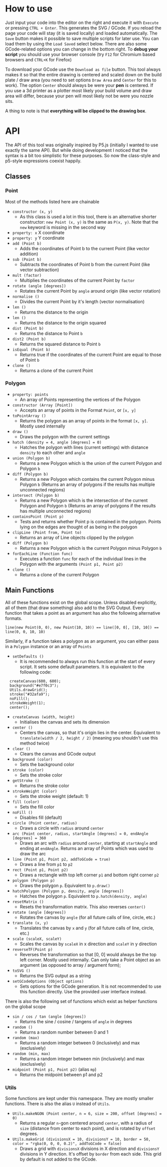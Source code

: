 # How to use
Just input your code into the editor on the right and execute it with `Execute` or pressing `CTRL + Enter`. This generates the SVG / GCode. If you reload the page your code will stay (it is saved locally) and loaded automatically. The `Save` button makes it possible to save multiple scripts for later use. You can load them by using the `Load Saved` select below. There are also some GCode-related options you can change in the bottom right. To **debug your script** you should use your browser console (try `F12` for Chromium based browsers and `CTRL+K` for Firefox)

To download your GCode use the `Download as file` button. This tool always makes it so that the entire drawing is centered and scaled down on the build plate / draw area (you need to set options `Draw Area` and `Center` for this to work). The option `Center` should always be were your **pen** is centered. If you use a 3d printer as a plotter most likely your build volume and draw area will differ, because your pen will most likely not be were you nozzle sits.

A thing to note is that **everything will be clipped to the drawing box**.



# API

The API of this tool was originally inspired by P5.js (initially I wanted to use exactly the same API). But while doing development I noticed that the syntax is a bit too simplistic for these purposes. So now the class-style and p5-style expressions coexist happily.

## Classes
### Point
Most of the methods listed here are chainable
 - `constructor (x, y)`
   - As this class is used a lot in this tool, there is an alternative shorter constructor: `new Point (x, y)` is the same as `P(x, y)`. Note that the `new` keyword is missing in the second way
 - `property: x` X coordinate
 - `property: y` Y coordinate
 - `add (Point b)`
   - Adds the coordinates of Point b to the current Point (like vector addition)
 - `sub (Point b)`
   - Subtracts the coordinates of Point b from the current Point (like vector subtraction)
 - `mult (factor)`
   - Multiplies the coordinates of the current Point by `factor`
 - `rotate (angle [degrees])`
   - Rotates the current Point by `angle` around origin (like vector rotation)
 - `normalise ()`
   - Divides the current Point by it's length (vector normalisation)
 - `len ()`
   - Returns the distance to the origin
 - `len ()`
   - Returns the distance to the origin squared
 - `dist (Point b)`
   - Returns the distance to Point `b`
 - `dist2 (Point b)`
   - Returns the squared distance to Point `b`
 - `isEqual (Point b)`
   - Returns true if the coordinates of the current Point are equal to those of Point `b`
 - `clone ()`
   - Returns a clone of the current Point


### Polygon
 - `property: points`
   - An array of Points representing the vertices of the Polygon
 - `constructor (Array [Point])`
   - Accepts an array of points in the Format `Point`, or `[x, y]`
 - `toPointArray ()`
   - Returns the polygon as an array of points in the format `[x, y]`. Mostly used internally
 - `draw ()`
   - Draws the polygon with the current settings
 - `hatch (density = 4, angle [degrees] = 0)`
   - Hatches the polygon with lines (current settings) with distance `density` to each other and `angle`
 - `union (Polygon b)`
   - Returns a new Polygon which is the union of the current Polygon and Polygon `b`
 - `diff (Polygon b)`
   - Returns a new Polygon which contains the current Polygon minus Polygon `b` (Returns an array of polygons if the results has multiple unconnected regions)
 - `intersect (Polygon b)`
   - Returns a new Polygon which is the intersection of the current Polygon and Polygon `b` (Returns an array of polygons if the results has multiple unconnected regions)
 - `containsPoint (Point p)`
   - Tests and returns whether Point p is contained in the polygon. Points lying on the edges are thought of as being in the polygon
 - `clipLine (Point from, Point to)`
   - Returns an array of Line objects clipped by the polygon
 - `diff (Polygon b)`
   - Returns a new Polygon which is the current Polygon minus Polygon `b`
 - `forEachLine (Function func)`
   - Executes a function `func` for each of the individual lines in the Polygon with the arguments `(Point p1, Point p2)`
 - `clone ()`
   - Returns a clone of the current Polygon

## Main Functions
All of these functions exist on the global scope.
Unless disabled explicitly, all of them (that draw something) also add to the SVG Output.
Every function that takes a point as an argument has also the following alternative formats.
```
line(new Point(0, 0), new Point(10, 10)) == line([0, 0], [10, 10]) == line(0, 0, 10, 10)
```
Similarly, if a function takes a polygon as an argument, you can either pass in a `Polygon` instance or an array of `Points`
 - `setDefaults ()`
   - It is recommended to always run this function at the start of every script. It sets some default parameters. It is equivalent to the following code:
  ```
    createCanvas(600, 600);
    background("#e7f0c3");
    Utils.drawGrid();
    stroke("#32afa9");
    noFill();
    strokeWeight(1);
    center();
  ```
 - `createCanvas (width, height)`
   - Initialises the canvas and sets its dimension
 - `center ()`
   - Centers the canvas, so that it's origin lies in the center. Equivalent to `translate(width / 2, height / 2)` (meaning you shouldn't use this method twice)
 - `clear ()`
   - Clears the canvas and GCode output
 - `background (color)`
   - Sets the background color
 - `stroke (color)`
   - Sets the stroke color
 - `getStroke ()`
   - Returns the stroke color
 - `strokeWeight (color)`
   - Sets the stroke weight (default: 1)
 - `fill (color)`
   - Sets the fill color
 - `noFill ()`
   - Disables fill (default)
 - `circle (Point center, radius)`
   - Draws a circle with `radius` around `center`
 - `arc (Point center, radius, startAngle [degrees] = 0, endAngle [degrees] = 360`
   - Draws an arc with `radius` around `center`, starting at `startAngle` and ending at `endAngle`. Returns an array of Points which was used to draw the arc
 - `line (Point p1, Point p2, addToGCode = true)`
   - Draws a line from `p1` to `p2`
 - `rect (Point p1, Point p2)`
   - Draws a rectangle with top left corner `p1` and bottom right corner `p2`
 - `polygon (Polygon p)`
   - Draws the polygon `p`. Equivalent to `p.draw()`
 - `hatchPolygon (Polygon p, density, angle [degrees])`
   - Hatches the polygon `p`. Equivalent to `p.hatch(density, angle)`
 - `resetMatrix ()`
   - Resets the transformation matrix. This also reverses `center()`
 - `rotate (angle [degrees])`
   - Rotates the canvas by `angle` (for all future calls of line, circle, etc.)
 - `translate (x, y)`
   - Translates the canvas by `x` and `y` (for all future calls of line, circle, etc.)
 - `scale (scaleX, scaleY)`
   - Scales the canvas by `scaleX` in x direction and `scaleY` in y direction
 - `reverseTF(Point p)`
   - Reverses the transformation so that [0, 0] would always be the top left corner. Mostly used internally. Can only take a Point object as an argument (as opposed to array / argument form);
 - `toSVG ()`
   - Returns the SVG output as a string
 - `setGCodeOptions (Object options)`
   - Sets options for the GCode generation. It is not recommended to use this function directly. Use the provided user interface instead.

There is also the following set of functions which exist as helper functions on the global scope
 - `sin / cos / tan (angle [degrees])`
   - Returns the sine / cosine / tangens of `angle` in degrees
 - `random ()`
   - Returns a random number between 0 and 1
 - `random (max)`
   - Returns a random integer between 0 (inclusively) and max (exclusively)
 - `random (min, max)`
   - Returns a random integer between min (inclusively) and max (exclusively)
 - `midpoint (Point p1, Point p2)` (alias `mp`)
   - Returns the midpoint between p1 and p2

### Utils
Some functions are kept under this namespace. They are mostly smaller functions. There is also the alias `U` instead of `Utils`.
 - `Utils.makeNGON (Point center, n = 6, size = 200, offset [degrees] = 0)`
   - Returns a regular `n`-gon centered around `center`, with a radius of `size` (distance from center to each point), and is rotated by `offset` degrees.
 - `Utils.makeGrid (divisionsX = 10, divisionsY = 10, border = 50, color = "rgba(0, 0, 0, 0.2)", addToGCode = false)`
   - Draws a grid with `divisionsX` divisions in X direction and `divisionsY` divisions in Y direction. It's offset by `border` from each side. This grid by default is not added to the GCode.
